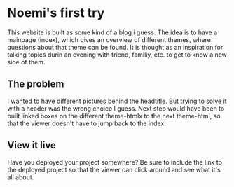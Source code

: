# Noemi's first try

This website is built as some kind of a blog i guess. The idea is to have a mainpage (index), which gives an overview of different themes, where questions about that theme can be found. It is thought as an inspiration for talking topics durin an evening with friend, familiy, etc. to get to know a new side of them.


## The problem
I wanted to have different pictures behind the headtitle. But trying to solve it with a header was the wrong choice I guess.
Next step would have been to built linked boxes on the different theme-htmlx to the next theme-html, so that the viewer doesn't have to jump back to the index.

## View it live

Have you deployed your project somewhere? Be sure to include the link to the deployed project so that the viewer can click around and see what it's all about.
